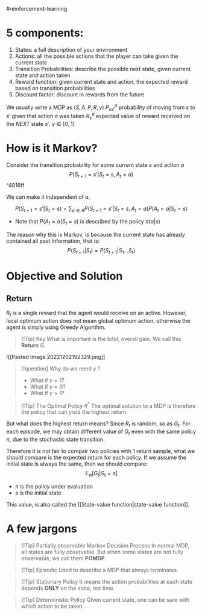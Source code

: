 #reinforcement-learning 

# 5 components:
1. States: a full description of your environment
2. Actions: all the possible actions that the player can take given the current state
3. Transition Probabilities: describe the possible next state, given current state and action taken
4. Reward function: given current state and action, the expected reward based on transition probabilities
5. Discount factor: discount in rewards from the future

We usually write a MDP as $(S,A,P,R,\gamma)$
$P_{ss'}^a$  probability of moving from $s$ to $s'$ given that action $a$ was taken
$R_{s}^a$   expected value of reward received on the *NEXT* state $s'$.
$\gamma \in [0,1]$ 

# How is it Markov?

Consider the transition probability for some current state $s$ and action $a$
$$P(S_{t+1} = s' | S_{t} = s , A_{t}=a)$$ ^4816ff

We can make it independent of $a$,

$$P(S_{t+1}=s'|S_{t}=s) = \sum_{a\in A} P(S_{t+1} = s' | S_{t} = s , A_{t}=a)P(A_{t}=a | S_{t}=s)$$
- Note that $P(A_t=a | S_t=s)$ is described by the policy $\pi(a|s)$

The reason why this is Markov, is because the current state has already contained all past information, that is:
$$P(S_{t+1} | S_t) = P(S_{t+1}|S_1 ... S_t)$$

# Objective and Solution

## Return

$R_t$ is a single reward that the agent would receive on an active. However, local optimum action does not mean global optimum action, otherwise the agent is simply using Greedy Algorithm.

>[!Tip] Key
>What is important is the total, overall gain. We call this **Return** $G$.

![[Pasted image 20221202192329.png]]

>[!question] Why do we need $\gamma$ ?
>- What if $\gamma = 1$? 
>- What if $\gamma = 0$?
>- What if $\gamma > 1$?


>[!Tip] The Optimal Policy $\pi^*$
The optimal solution to a MDP is therefore the policy that can yield the highest return. 

But what does the highest return means? Since $R_t$ is random, so as $G_t$. For each episode, we may obtain different value of $G_t$ even with the same policy $\pi$, due to the stochastic state transition.

Therefore it is not fair to compair two policies with 1 return sample, what we should compare is the expected return for each policy. If we assume the initial state is always the same, then we should compare:
$$\mathbb{E}_{\pi} [G_t | S_t = s]$$
- $\pi$ is the policy under evaluation
- $s$ is the initial state

This value, is also called the [[State-value function|state-value function]].

# A few jargons

>[!Tip] Partially observable Markov Decision Process
>In normal MDP, all states are fully observable. But when some states are not fully observable, we call them **POMDP**.

>[!Tip] Episodic
> Used to describe a MDP that always terminates.

>[!Tip] Stationary Policy
>It means the action probabilities at each state depends **ONLY** on the state, not time.

>[!Tip] Deterministic Policy
>Given current state, one can be sure with which action to be taken.
>

